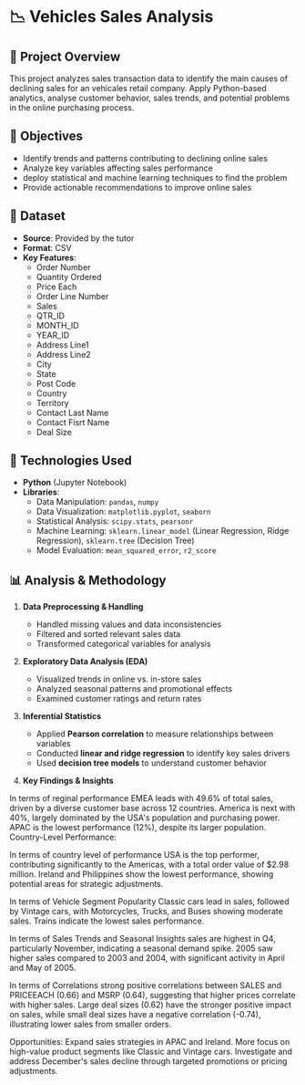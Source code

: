 # 📉 Vehicles Sales Analysis  

## 📌 Project Overview  
This project analyzes sales transaction data to identify the main causes of declining sales for an vehicales retail company. Apply Python-based analytics, analyse customer behavior, 
sales trends, and potential problems in the online purchasing process.  

## 🎯 Objectives  
- Identify trends and patterns contributing to declining online sales  
- Analyze key variables affecting sales performance  
- deploy statistical and machine learning techniques to find the problem  
- Provide actionable recommendations to improve online sales  

## 📂 Dataset  
- **Source**: Provided by the tutor 
- **Format**: CSV  
- **Key Features**:  
  - Order Number  
  - Quantity Ordered  
  - Price Each
  - Order Line Number
  - Sales
  - QTR_ID
  - MONTH_ID
  - YEAR_ID
  - Address Line1
  - Address Line2
  - City
  - State
  - Post Code
  - Country
  - Territory
  - Contact Last Name
  - Contact Fisrt Name
  - Deal Size

## 🔧 Technologies Used  
- **Python** (Jupyter Notebook)  
- **Libraries**:  
  - Data Manipulation: `pandas`, `numpy`  
  - Data Visualization: `matplotlib.pyplot`, `seaborn`  
  - Statistical Analysis: `scipy.stats`, `pearsonr`  
  - Machine Learning: `sklearn.linear_model` (Linear Regression, Ridge Regression), `sklearn.tree` (Decision Tree)  
  - Model Evaluation: `mean_squared_error`, `r2_score`  

## 📊 Analysis & Methodology  
1. **Data Preprocessing & Handling**  
   - Handled missing values and data inconsistencies  
   - Filtered and sorted relevant sales data  
   - Transformed categorical variables for analysis  

2. **Exploratory Data Analysis (EDA)**  
   - Visualized trends in online vs. in-store sales  
   - Analyzed seasonal patterns and promotional effects  
   - Examined customer ratings and return rates  

3. **Inferential Statistics**  
   - Applied **Pearson correlation** to measure relationships between variables  
   - Conducted **linear and ridge regression** to identify key sales drivers  
   - Used **decision tree models** to understand customer behavior
     
4. **Key Findings & Insights**
   
In terms of reginal performance EMEA leads with 49.6% of total sales, driven by a diverse customer base across 12 countries.
America is next with 40%, largely dominated by the USA's population and purchasing power.
APAC is the lowest performance (12%), despite its larger population.
Country-Level Performance:

In terms of country level of performance USA is the top performer, contributing significantly to the Americas, with a total order value of $2.98 million.
Ireland and Philippines show the lowest performance, showing potential areas for strategic adjustments.

In terms of Vehicle Segment Popularity Classic cars lead in sales, followed by Vintage cars, with Motorcycles, Trucks, and Buses showing moderate sales.
Trains indicate the lowest sales performance.

In terms of Sales Trends and Seasonal Insights sales are highest in Q4, particularly November, indicating a seasonal demand spike.
2005 saw higher sales compared to 2003 and 2004, with significant activity in April and May of 2005.

In terms of Correlations strong positive correlations between SALES and PRICEEACH (0.66) and MSRP (0.64), suggesting that higher prices correlate with higher sales.
Large deal sizes (0.62) have the stronger positive impact on sales, while small deal sizes have a negative correlation (-0.74), illustrating lower sales from smaller orders.

Opportunities: Expand sales strategies in APAC and Ireland.
More focus on high-value product segments like Classic and Vintage cars.
Investigate and address December's sales decline through targeted promotions or pricing adjustments.
